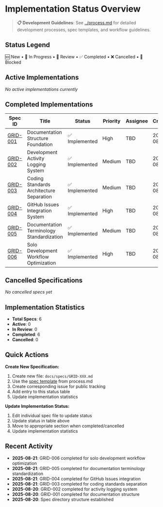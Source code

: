 # Implementation Status Overview

> **📋 Development Guidelines**: See [../process.md](../process.md) for detailed development processes, spec templates, and workflow guidelines.

## Status Legend
🆕 New • 🔄 In Progress • 👀 Review • ✅ Completed • ❌ Cancelled • 🔴 Blocked

## Active Implementations

*No active implementations currently*

## Completed Implementations

| Spec ID | Title | Status | Priority | Assignee | Created |
|---------|-------|--------|----------|----------|---------|
| [GRID-001](./GRID-001.md) | Documentation Structure Foundation | ✅ Implemented | High | TBD | 2025-08-20 |
| [GRID-002](./GRID-002.md) | Development Activity Logging System | ✅ Implemented | Medium | TBD | 2025-08-20 |
| [GRID-003](./GRID-003.md) | Coding Standards Architecture Separation | ✅ Implemented | Medium | TBD | 2025-08-21 |
| [GRID-004](./GRID-004.md) | GitHub Issues Integration System | ✅ Implemented | High | TBD | 2025-08-21 |
| [GRID-005](./GRID-005.md) | Documentation Terminology Standardization | ✅ Implemented | Medium | TBD | 2025-08-21 |
| [GRID-006](./GRID-006.md) | Solo Development Workflow Optimization | ✅ Implemented | High | TBD | 2025-08-21 |

## Cancelled Specifications
*No cancelled specs yet*

## Implementation Statistics
- **Total Specs**: 6
- **Active**: 0
- **In Review**: 0
- **Completed**: 6
- **Cancelled**: 0

## Quick Actions

**Create New Specification:**
1. Create new file: `docs/specs/GRID-XXX.md`
2. Use the [spec template](../process.md#spec-template) from process.md
3. Create corresponding issue for public tracking
4. Add entry to this status table
5. Update implementation statistics

**Update Implementation Status:**
1. Edit individual spec file to update status
2. Update status in table above
3. Move to appropriate section when completed/cancelled
4. Update implementation statistics

## Recent Activity
- **2025-08-21**: GRID-006 completed for solo development workflow optimization
- **2025-08-21**: GRID-005 completed for documentation terminology standardization
- **2025-08-21**: GRID-004 completed for GitHub Issues integration
- **2025-08-21**: GRID-003 completed for coding standards separation
- **2025-08-20**: GRID-002 completed for activity logging system
- **2025-08-20**: GRID-001 completed for documentation structure
- **2025-08-20**: Spec directory structure established